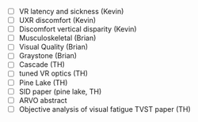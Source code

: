 - [ ] VR latency and sickness (Kevin)
- [ ] UXR discomfort (Kevin)
- [ ] Discomfort vertical disparity (Kevin)
- [ ] Musculoskeletal (Brian)
- [ ] Visual Quality (Brian)
- [ ] Graystone (Brian)
- [ ] Cascade (TH)
- [ ] tuned VR optics (TH)
- [ ] Pine Lake (TH) 
- [ ] SID paper (pine lake, TH)
- [ ] ARVO abstract
- [ ] Objective analysis of visual fatigue TVST paper (TH)